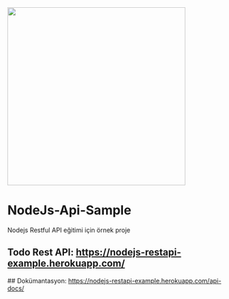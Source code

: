 
<img src="https://miro.medium.com/max/2560/1*MuVcoMPyJcq8G4qf5s3HGQ.png"  width="400" />

# NodeJs-Api-Sample
Nodejs Restful API eğitimi için örnek proje
## Todo Rest API: https://nodejs-restapi-example.herokuapp.com/

## Dokümantasyon: 
https://nodejs-restapi-example.herokuapp.com/api-docs/
